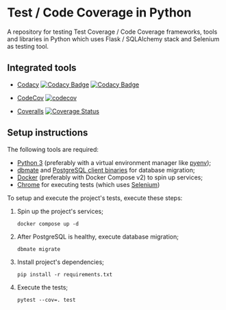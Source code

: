 # Test / Code Coverage in Python

A repository for testing Test Coverage / Code Coverage frameworks,
tools and libraries in Python which uses Flask / SQLAlchemy stack
and Selenium as testing tool.

## Integrated tools

- [Codacy](https://app.codacy.com/gh/jonasue20/test-cov-python/dashboard)
  [![Codacy Badge](https://app.codacy.com/project/badge/Grade/13d894eeaade4d388b885d094426d225)](https://app.codacy.com/gh/jonasue20/test-cov-python/dashboard?utm_source=gh&utm_medium=referral&utm_content=&utm_campaign=Badge_grade)
  [![Codacy Badge](https://app.codacy.com/project/badge/Coverage/13d894eeaade4d388b885d094426d225)](https://app.codacy.com/gh/jonasue20/test-cov-python/dashboard?utm_source=gh&utm_medium=referral&utm_content=&utm_campaign=Badge_coverage)

- [CodeCov](https://app.codecov.io/gh/jonasue20/test-cov-python)
  [![codecov](https://codecov.io/gh/jonasue20/test-cov-python/branch/main/graph/badge.svg?token=EQZNSQMPZ0)](https://codecov.io/gh/jonasue20/test-cov-python)

- [Coveralls](https://coveralls.io/github/jonasue20/test-cov-python)
  [![Coverage Status](https://coveralls.io/repos/github/jonasue20/test-cov-python/badge.svg)](https://coveralls.io/github/jonasue20/test-cov-python)

## Setup instructions

The following tools are required:

- [Python 3](https://www.python.org/) (preferably with a virtual environment
  manager like [pyenv](https://github.com/pyenv/pyenv));
- [dbmate](https://github.com/amacneil/dbmate) and
  [PostgreSQL client binaries](https://www.postgresql.org/) for database migration;
- [Docker](https://docs.docker.com/) (preferably with Docker
  Compose v2) to spin up services;
- [Chrome](https://www.google.com/chrome/) for executing tests
  (which uses [Selenium](https://www.selenium.dev/))

To setup and execute the project's tests, execute these steps:

1. Spin up the project's services;

   ```shell
   docker compose up -d
   ```

2. After PostgreSQL is healthy, execute database migration;

   ```shell
   dbmate migrate
   ```

3. Install project's dependencies;

   ```shell
   pip install -r requirements.txt
   ```

4. Execute the tests;

   ```shell
   pytest --cov=. test
   ```
